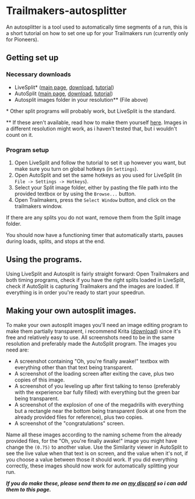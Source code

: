 # Trailmakers-autosplitter
An autosplitter is a tool used to automatically time segments of a run, this is a short tutorial on how to set one up for your Trailmakers run (currently only for Pioneers).

## Getting set up
### Necessary downloads
- LiveSplit\* ([main page](https://livesplit.org/), [download](https://livesplit.org/downloads/), [tutorial](https://youtu.be/L2cfeN9xHjM?si=TMh-gfRLAgn6uewD))
- AutoSplit ([main page](https://github.com/Toufool/AutoSplit?tab=readme-ov-file), [download](https://github.com/Toufool/AutoSplit/releases/latest), [tutorial](https://github.com/Toufool/AutoSplit/blob/main/docs/tutorial.md))
- Autosplit images folder in your resolution\*\* (File above)

\* Other split programs will probably work, but LiveSplit is the standard.

\*\* If these aren't available, read how to make them yourself [here](https://github.com/neut1729/Trailmakers-autosplitter/blob/main/README.md#making-your-own-autosplit-images). Images in a different resolution might work, as i haven't tested that, but i wouldn't count on it.

### Program setup
1. Open LiveSplit and follow the tutorial to set it up however you want, but make sure you turn on global hotkeys (in `Settings`).
2. Open AutoSplit and set the same hotkeys as you used for LiveSplit (in `File -> Settings -> Hotkeys`).
3. Select your Split image folder, either by pasting the file path into the provided textbox or by using the `Browse...` button.
4. Open Trailmakers, press the `Select Window` button, and click on the trailmakers window.

If there are any splits you do not want, remove them from the Split image folder.

You should now have a functioning timer that automatically starts, pauses during loads, splits, and stops at the end.

## Using the programs.
Using LiveSplit and Autosplit is fairly straight forward: Open Trailmakers and both timing programs, check if you have the right splits loaded in LiveSplit, check if AutoSplit is capturing Trailmakers and the images are loaded. If everything is in order you're ready to start your speedrun.

## Making your own autosplit images.
To make your own autosplit images you'll need an image editing program to make them partially transparent, i recommend Krita ([download](https://krita.org/en/download/)) since it's free and relatively easy to use.
All screenshots need to be in the same resolution and preferably made the AutoSplit program. The images you need are:
- A screenshot containing "Oh, you're finally awake!" textbox with everything other than that text being transparent.
- A screenshot of the loading screen after exiting the cave, plus two copies of this image.
- A screenshot of you leveling up after first talking to tenso (preferably with the experience bar fully filled) with everything but the green bar being transparent.
- A screenshot of the explosion of one of the megadrills with everything but a rectangle near the bottom being transparent (look at one from the already provided files for reference), plus two copies.
- A screenshot of the "congratulations" screen.

Name all these images according to the naming scheme from the already provided files, for the "Oh, you're finally awake!" image you might have change the `(0.75)` to another value. Use the Similarity viewer in AutoSplit to see the live value when that text is on screen, and the value when it's not, if you choose a value between those it should work. If you did everything correctly, these images should now work for automatically splitting your run.

***If you do make these, please send them to me on [my discord](https://discordapp.com/users/1007263560201682984) so i can add them to this page.***

